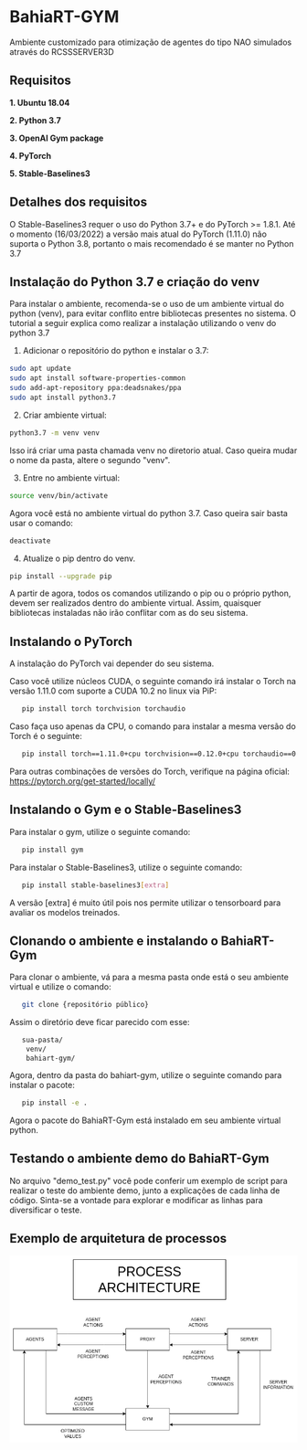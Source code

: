 # BahiaRT-GYM
 Ambiente customizado para otimização de agentes do tipo NAO simulados através do RCSSSERVER3D

## Requisitos

 **1. Ubuntu 18.04**
 
 **2. Python 3.7**
 
 **3. OpenAI Gym package**
 
 **4. PyTorch**
 
 **5. Stable-Baselines3**

## Detalhes dos requisitos
 O Stable-Baselines3 requer o uso do Python 3.7+ e do PyTorch >= 1.8.1. Até o momento (16/03/2022) a versão mais atual do PyTorch (1.11.0) não suporta o Python 3.8, portanto o mais recomendado é se manter no Python 3.7

## Instalação do Python 3.7 e criação do venv
 Para instalar o ambiente, recomenda-se o uso de um ambiente virtual do python (venv), para evitar conflito entre bibliotecas presentes no sistema. O tutorial a seguir explica como realizar a instalação utilizando o venv do python 3.7

 1) Adicionar o repositório do python e instalar o 3.7:
   ```bash
   sudo apt update
   sudo apt install software-properties-common
   sudo add-apt-repository ppa:deadsnakes/ppa
   sudo apt install python3.7
   ```
 2) Criar ambiente virtual:
   ```bash
   python3.7 -m venv venv
   ```

   Isso irá criar uma pasta chamada venv no diretorio atual. Caso queira mudar o nome da pasta, altere o segundo "venv".

 3) Entre no ambiente virtual:
   ```bash
   source venv/bin/activate
   ```

   Agora você está no ambiente virtual do python 3.7. Caso queira sair basta usar o comando:
   ```bash
   deactivate
   ```
 4) Atualize o pip dentro do venv.
   ```bash
   pip install --upgrade pip
   ```
A partir de agora, todos os comandos utilizando o pip ou o próprio python, devem ser realizados dentro do ambiente virtual. Assim, quaisquer bibliotecas instaladas não irão conflitar com as do seu sistema.
## Instalando o PyTorch

A instalação do PyTorch vai depender do seu sistema.

Caso você utilize núcleos CUDA, o seguinte comando irá instalar o Torch na versão 1.11.0 com suporte a CUDA 10.2 no linux via PiP:
```bash
   pip install torch torchvision torchaudio
```
Caso faça uso apenas da CPU, o comando para instalar a mesma versão do Torch é o seguinte:
```bash
   pip install torch==1.11.0+cpu torchvision==0.12.0+cpu torchaudio==0.11.0+cpu -f https://download.pytorch.org/whl/cpu/torch_stable.html
```
Para outras combinações de versões do Torch, verifique na página oficial: https://pytorch.org/get-started/locally/

## Instalando o Gym e o Stable-Baselines3

Para instalar o gym, utilize o seguinte comando:
```bash
   pip install gym
```
Para instalar o Stable-Baselines3, utilize o seguinte comando:
```bash
   pip install stable-baselines3[extra]
```
A versão [extra] é muito útil pois nos permite utilizar o tensorboard para avaliar os modelos treinados.

## Clonando o ambiente e instalando o BahiaRT-Gym

Para clonar o ambiente, vá para a mesma pasta onde está o seu ambiente virtual e utilize o comando:
```bash
   git clone {repositório público}
```
Assim o diretório deve ficar parecido com esse:
```
   sua-pasta/
    venv/
    bahiart-gym/
```
Agora, dentro da pasta do bahiart-gym, utilize o seguinte comando para instalar o pacote:
```bash
   pip install -e .
```
Agora o pacote do BahiaRT-Gym está instalado em seu ambiente virtual python.

## Testando o ambiente demo do BahiaRT-Gym
No arquivo "demo_test.py" você pode conferir um exemplo de script para realizar o teste do ambiente demo, junto a explicações de cada linha de código. Sinta-se a vontade para explorar e modificar as linhas para diversificar o teste.

## Exemplo de arquitetura de processos

![Arquitetura de Processos](/img/kickEnvSteps.png)